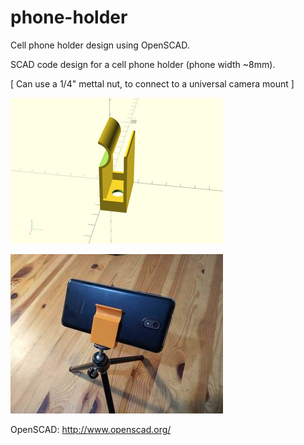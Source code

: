 # phone-holder

Cell phone holder design using OpenSCAD.

SCAD code design for a cell phone holder (phone width ~8mm).

[ Can use a 1/4" mettal nut, to connect to a universal camera mount ]

![Design render](/src/phone-holder.jpg)

![Design printed](images/IMG_20190219_203500.jpg)

OpenSCAD: http://www.openscad.org/

